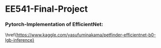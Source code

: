 # EE541-Final-Project

### Pytorch-Implementation of EfficientNet: 
\href{https://www.kaggle.com/yasufuminakama/petfinder-efficientnet-b0-lgb-inference}
